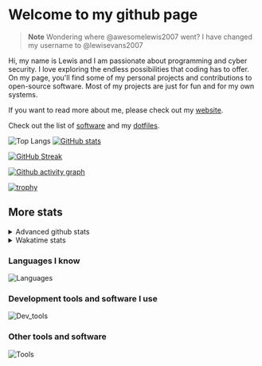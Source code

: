 # Welcome to my github page

> **Note**
> Wondering where @awesomelewis2007 went? I have changed my username to @lewisevans2007

Hi, my name is Lewis and I am passionate about programming and cyber security. I love exploring the endless possibilities that coding has to offer. On my page, you'll find some of my personal projects and contributions to open-source software. Most of my projects are just for fun and for my own systems.

If you want to read more about me, please check out my [website](https://lewisevans2007.github.io/).

Check out the list of [software](https://github.com/lewisevans2007/lewisevans2007/blob/master/software.md) and my [dotfiles](https://github.com/lewisevans2007/dotfiles).

![Top Langs](https://github-readme-stats.vercel.app/api/top-langs/?username=lewisevans2007&hide=html,css,jupyter%20notebook&langs_count=10&layout=donut&theme=transparent&exclude_repo=GPT-code-repository,Obsidian_vault,Apple-PowerManagement,Apple-Security,CMake,qemu,swift,tcpdump,xnu)
[![GitHub stats](https://github-readme-stats.vercel.app/api?username=lewisevans2007&show_icons=true&theme=transparent)](https://github.com/anuraghazra/github-readme-stats)

[![GitHub Streak](https://streak-stats.demolab.com?user=lewisevans2007&theme=transparent)](https://git.io/streak-stats)

[![Github activity graph](https://github-readme-activity-graph.vercel.app/graph?username=lewisevans2007&theme=github-compact&area=true)](https://github.com/ashutosh00710/github-readme-activity-graph)

[![trophy](https://github-profile-trophy.vercel.app/?username=lewisevans2007&theme=darkhub)](https://github.com/ryo-ma/github-profile-trophy)

## More stats
<details close>
<summary>Advanced github stats</summary>
<br>
  
![Metrics](https://raw.githubusercontent.com/lewisevans2007/lewisevans2007/master/github-metrics.svg)
  
</details>

<details close>
<summary>Wakatime stats</summary>
<br>

<!--START_SECTION:waka-->

```txt
Python       4 hrs 33 mins   ██████████▒░░░░░░░░░░░░░░   41.49 %
Markdown     2 hrs 20 mins   █████▒░░░░░░░░░░░░░░░░░░░   21.31 %
Other        1 hr 29 mins    ███▒░░░░░░░░░░░░░░░░░░░░░   13.51 %
Text         1 hr 4 mins     ██▒░░░░░░░░░░░░░░░░░░░░░░   09.74 %
Makefile     22 mins         █░░░░░░░░░░░░░░░░░░░░░░░░   03.37 %
C++          22 mins         █░░░░░░░░░░░░░░░░░░░░░░░░   03.35 %
Git Config   7 mins          ▒░░░░░░░░░░░░░░░░░░░░░░░░   01.14 %
HTML         6 mins          ▒░░░░░░░░░░░░░░░░░░░░░░░░   01.04 %
Kconfig      6 mins          ▒░░░░░░░░░░░░░░░░░░░░░░░░   01.02 %
JSON         6 mins          ▒░░░░░░░░░░░░░░░░░░░░░░░░   00.97 %
Bash         6 mins          ▒░░░░░░░░░░░░░░░░░░░░░░░░   00.92 %
Docker       4 mins          ▒░░░░░░░░░░░░░░░░░░░░░░░░   00.74 %
Assembly     2 mins          ░░░░░░░░░░░░░░░░░░░░░░░░░   00.45 %
Roff         1 min           ░░░░░░░░░░░░░░░░░░░░░░░░░   00.30 %
TOML         1 min           ░░░░░░░░░░░░░░░░░░░░░░░░░   00.25 %
```

<!--END_SECTION:waka-->
</details>

### Languages I know
![Languages](https://skillicons.dev/icons?i=python,cpp,cs,c,javascript,nodejs,dotnet,bash,css,html,rust)
### Development tools and software I use
![Dev_tools](https://skillicons.dev/icons?i=git,docker,github,googlecloud,vscode,visualstudio,raspberrypi,linux,powershell,replit)
### Other tools and software
![Tools](https://skillicons.dev/icons?i=blender,ps,pr,ai,xd,figma)
